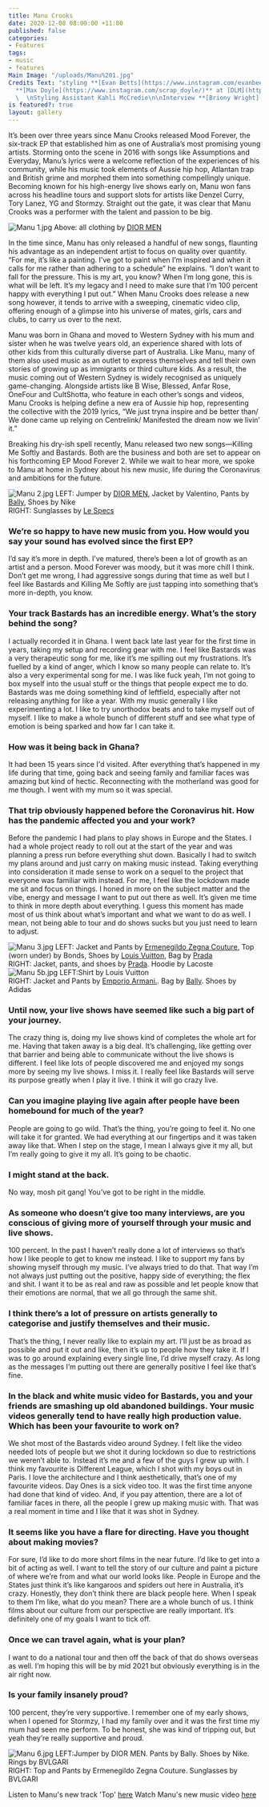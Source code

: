```yaml
---
title: Manu Crooks
date: 2020-12-08 08:00:00 +11:00
published: false
categories:
- Features
tags:
- music
- features
Main Image: "/uploads/Manu%201.jpg"
Credits Text: "styling **[Evan Betts](https://www.instagram.com/evanbeezy/)**   \nphotographs
  **[Max Doyle](https://www.instagram.com/scrap_doyle/)** at [DLM](https://www.instagram.com/dlm_au/)
  \  \nStyling Assistant Kahli McCredie\n\nInterview **[Briony Wright](https://www.instagram.com/brionywright/)**"
is featured?: true
layout: gallery
---
```


It’s been over three years since Manu Crooks released Mood Forever, the six-track EP that established him as one of Australia’s most promising young artists. Storming onto the scene in 2016 with songs like Assumptions and Everyday, Manu’s lyrics were a welcome reflection of the experiences of his community, while his music took elements of Aussie hip hop, Atlantan trap and British grime and morphed them into something compellingly unique. Becoming known for his high-energy live shows early on, Manu won fans across his headline tours and support slots for artists like Denzel Curry, Tory Lanez, YG and Stormzy. Straight out the gate, it was clear that Manu Crooks was a performer with the talent and passion to be big. 

![Manu 1.jpg](/uploads/Manu%201.jpg)
Above: all clothing by [DIOR MEN](https://www.instagram.com/dior/)

In the time since, Manu has only released a handful of new songs, flaunting his advantage as an independent artist to focus on quality over quantity. “For me, it’s like a painting. I’ve got to paint when I’m inspired and when it calls for me rather than adhering to a schedule” he explains. “I don’t want to fall for the pressure. This is my art, you know? When I’m long gone, this is what will be left. It’s my legacy and I need to make sure that I’m 100 percent happy with everything I put out.” When Manu Crooks does release a new song however, it tends to  arrive with a sweeping, cinematic video clip, offering enough of a glimpse into his universe of mates, girls, cars and clubs, to carry us over to the next.

Manu was born in Ghana and moved to Western Sydney with his mum and sister when he was twelve years old, an experience shared with lots of other kids from this culturally diverse part of Australia. Like Manu, many of them also used music as an outlet to express themselves and tell their own stories of growing up as immigrants or third culture kids. As a result, the music coming out of Western Sydney is widely recognised as uniquely game-changing. Alongside artists like B Wise, Blessed, Anfar Rose, OneFour and CultShotta, who feature in each other’s songs and videos, Manu Crooks is helping define a new era of Aussie hip hop, representing the collective with the 2019 lyrics, “We just tryna inspire and be better than/ We done came up relying on Centrelink/ Manifested the dream now we livin’ it.” 

Breaking his dry-ish spell recently, Manu released two new songs—Killing Me Softly and Bastards. Both are the business and both are set to appear on his forthcoming EP Mood Forever 2. While we wait to hear more, we spoke to Manu at home in Sydney about his new music, life during the Coronavirus and ambitions for the future.

![Manu 2.jpg](/uploads/Manu%202.jpg)
LEFT: Jumper by [DIOR MEN](https://www.instagram.com/dior/), Jacket by Valentino, Pants by [Bally](https://www.instagram.com/bally/), Shoes by Nike                   
RIGHT: Sunglasses by [Le Specs](https://www.instagram.com/lespecs/?hl=en)

### We’re so happy to have new music from you. How would you say your sound has evolved since the first EP? 

I’d say it’s more in depth. I’ve matured, there’s been a lot of growth as an artist and a person. Mood Forever was moody, but it was more chill I think. Don’t get me wrong, I had aggressive songs during that time as well but I feel like Bastards and Killing Me Softly are just tapping into something that’s more in-depth, you know. 

### Your track Bastards has an incredible energy. What’s the story behind the song? 

I actually recorded it in Ghana. I went back late last year for the first time in years, taking my setup and recording gear with me. I feel like Bastards was a very therapeutic song for me, like it’s me spilling out my frustrations. It’s fuelled by a kind of anger, which I know so many people can relate to. It’s also a very experimental song for me. I was like fuck yeah, I’m not going to box myself into the usual stuff or the things that people expect me to do. Bastards was me doing something kind of leftfield, especially after not releasing anything for like a year. With my music generally I like experimenting a lot. I like to try unorthodox beats and to take myself out of myself. I like to make a whole bunch of different stuff and see what type of emotion is being sparked and how far I can take it. 

### How was it being back in Ghana? 

It had been 15 years since I'd visited. After everything that’s happened in my life during that time, going back and seeing family and familiar faces was amazing but kind of hectic. Reconnecting with the motherland was good for me though. I went with my mum so it was special. 

### That trip obviously happened before the Coronavirus hit. How has the pandemic affected you and your work? 

Before the pandemic I had plans to play shows in Europe and the States. I had a whole project ready to roll out at the start of the year and was planning a press run before everything shut down. Basically I had to switch my plans around and just carry on making music instead. Taking everything into consideration it made sense to work on a sequel to the project that everyone was familiar with instead. For me, I feel like the lockdown made me sit and focus on things. I honed in more on the subject matter and the vibe, energy and message I want to put out there as well. It’s given me time to think in more depth about everything. I guess this moment has made most of us think about what’s important and what we want to do as well. I mean, not being able to tour and do shows sucks but you just need to learn to adjust.

![Manu 3.jpg](/uploads/Manu%203.jpg)
LEFT: Jacket and Pants by [Ermenegildo Zegna Couture](https://www.instagram.com/zegnaofficial/), Top (worn under) by Bonds, Shoes by
[Louis Vuitton](https://au.louisvuitton.com/eng-au/homepage), Bag by [Prada](https://www.instagram.com/prada/)  
RIGHT: Jacket, pants, and shoes by [Prada](https://www.instagram.com/prada/). Hoodie by Lacoste
![Manu 5b.jpg](/uploads/Manu%205b.jpg)
LEFT:Shirt by Louis Vuitton  
RIGHT: Jacket and Pants by [Emporio Armani.](https://www.instagram.com/emporioarmani/). Bag by [Bally](https://www.instagram.com/bally/). Shoes by Adidas

### Until now, your live shows have seemed like such a big part of your journey.  

The crazy thing is, doing my live shows kind of completes the whole art for me. Having that taken away is a big deal. It’s challenging, like getting over that barrier and being able to communicate without the live shows is different. I feel like lots of people discovered me and enjoyed my songs more by seeing my live shows. I miss it. I really feel like Bastards will serve its purpose greatly when I play it live. I think it will go crazy live. 

### Can you imagine playing live again after people have been homebound for much of the year? 

People are going to go wild. That’s the thing, you’re going to feel it. No one will take it for granted. We had everything at our fingertips and it was taken away like that. When I step on the stage, I mean I always give it my all, but I’m really going to give it my all. It’s going to be chaotic. 

### I might stand at the back.
No way, mosh pit gang! You’ve got to be right in the middle.

### As someone who doesn’t give too many interviews, are you conscious of giving more of yourself through your music and live shows.
 
100 percent. In the past I haven’t really done a lot of interviews so that’s how I like people to get to know me instead. I like to support my fans by showing myself through my music. I’ve always tried to do that. That way I’m not always just putting out the positive, happy side of everything; the flex and shit. I want it to be as real and raw as possible and let people know that their emotions are normal, that we all go through the same shit. 

### I think there’s a lot of pressure on artists generally to categorise and justify themselves and their music.

That’s the thing, I never really like to explain my art. I’ll just be as broad as possible and put it out and like, then it’s up to people how they take it. If I was to go around explaining every single line, I’d drive myself crazy. As long as the messages I’m putting out there are generally positive I feel like that’s fine. 

### In the black and white music video for Bastards, you and your friends are smashing up old abandoned buildings. Your music videos generally tend to have really high production value. Which has been your favourite to work on? 

We shot most of the Bastards video around Sydney. I felt like the video needed lots of people but we shot it during lockdown so due to restrictions we weren’t able to. Instead it’s me and a few of the guys I grew up with. I think my favourite is Different League, which I shot with my boys out in Paris. I love the architecture and I think aesthetically, that’s one of my favourite videos. Day Ones is a sick video too. It was the first time anyone had done that kind of video. And, if you pay attention, there are a lot of familiar faces in there, all the people I grew up making music with. That was a real moment in time and I like that it was shot in Sydney. 

### It seems like you have a flare for directing. Have you thought about making movies? 

For sure, I’d like to do more short films in the near future. I’d like to get into a bit of acting as well. I want to tell the story of our culture and paint a picture of where we’re from and what our world looks like. People in Europe and the States just think it’s like kangaroos and spiders out here in Australia, it’s crazy. Honestly, they don’t think there are black people here. When I speak to them I’m like, what do you mean? There are a whole bunch of us. I think films about our culture from our perspective are really important. It’s definitely one of my goals I want to tick off. 

### Once we can travel again, what is your plan? 

I want to do a national tour and then off the back of that do shows overseas as well. I’m hoping this will be by mid 2021 but obviously everything is in the air right now. 

### Is your family insanely proud? 

100 percent, they’re very supportive. I remember one of my early shows, when I opened for Stormzy, I had my family over and it was the first time my mum had seen me perform. To be honest, she was kind of tripping out, but yeah they’re really supportive and proud. 

![Manu 6.jpg](/uploads/Manu%206.jpg)
LEFT:Jumper by DIOR MEN. Pants by Bally. Shoes by Nike. Rings by BVLGARI  
RIGHT: Top and Pants by Ermenegildo Zegna Couture. Sunglasses by BVLGARI


Listen to Manu's new track 'Top' [here](https://orcd.co/manucrookstop)
Watch Manu's new music video [here](https://youtu.be/4xrCm_Z01TM)
